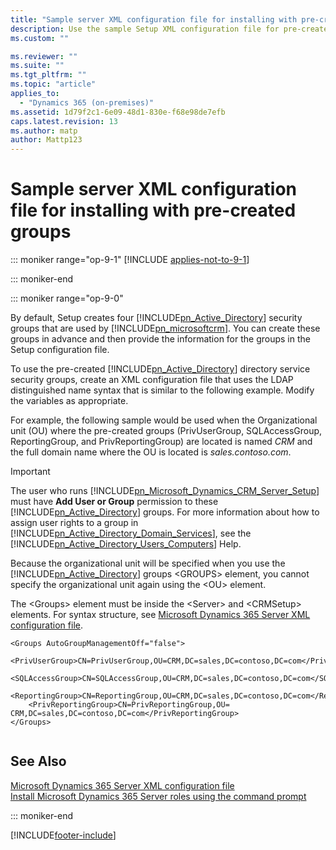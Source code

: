 ```yaml
---
title: "Sample server XML configuration file for installing with pre-created groups | Microsoft Docs"
description: Use the sample Setup XML configuration file for pre-created groups with Dynamics 365 Customer Engagement (on-premises)
ms.custom: ""

ms.reviewer: ""
ms.suite: ""
ms.tgt_pltfrm: ""
ms.topic: "article"
applies_to: 
  - "Dynamics 365 (on-premises)"
ms.assetid: 1d79f2c1-6e09-48d1-830e-f68e98de7efb
caps.latest.revision: 13
ms.author: matp
author: Mattp123
---
```

# Sample server XML configuration file for installing with pre-created groups

::: moniker range="op-9-1"
[!INCLUDE [applies-not-to-9-1](../includes/applies-not-to-9-1.md)]

::: moniker-end

::: moniker range="op-9-0"

By default, Setup creates four [!INCLUDE[pn_Active_Directory](../includes/pn-active-directory.md)] security groups that are used by [!INCLUDE[pn_microsoftcrm](../includes/pn-microsoftcrm.md)]. You can create these groups in advance and then provide the information for the groups in the Setup configuration file.  
  
 To use the pre-created [!INCLUDE[pn_Active_Directory](../includes/pn-active-directory.md)] directory service security groups, create an XML configuration file that uses the LDAP distinguished name syntax that is similar to the following example. Modify the variables as appropriate.  
  
 For example, the following sample would be used when the Organizational unit (OU) where the pre-created groups (PrivUserGroup, SQLAccessGroup, ReportingGroup, and PrivReportingGroup) are located is named *CRM* and the full domain name where the OU is located is *sales.contoso.com*.  
  
> [!IMPORTANT]
>  The user who runs [!INCLUDE[pn_Microsoft_Dynamics_CRM_Server_Setup](../includes/pn-microsoft-dynamics-crm-server-setup.md)] must have **Add User or Group** permission to these [!INCLUDE[pn_Active_Directory](../includes/pn-active-directory.md)] groups. For more information about how to assign user rights to a group in [!INCLUDE[pn_Active_Directory_Domain_Services](../includes/pn-active-directory-domain-services.md)], see the [!INCLUDE[pn_Active_Directory_Users_Computers](../includes/pn-active-directory-users-computers.md)] Help.  
>   
>  Because the organizational unit will be specified when you use the [!INCLUDE[pn_Active_Directory](../includes/pn-active-directory.md)] groups \<GROUPS> element, you cannot specify the organizational unit again using the \<OU> element.  
>   
>  The \<Groups> element must be inside the \<Server> and \<CRMSetup> elements. For syntax structure, see [Microsoft Dynamics 365 Server XML configuration file](microsoft-dynamics-365-server-xml-configuration-file.md).  
  
```  
<Groups AutoGroupManagementOff="false">  
    <PrivUserGroup>CN=PrivUserGroup,OU=CRM,DC=sales,DC=contoso,DC=com</PrivUserGroup>  
    <SQLAccessGroup>CN=SQLAccessGroup,OU=CRM,DC=sales,DC=contoso,DC=com</SQLAccessGroup>  
    <ReportingGroup>CN=ReportingGroup,OU=CRM,DC=sales,DC=contoso,DC=com</ReportingGroup>  
    <PrivReportingGroup>CN=PrivReportingGroup,OU= CRM,DC=sales,DC=contoso,DC=com</PrivReportingGroup>  
</Groups>  
  
```  
  
## See Also  
 [Microsoft Dynamics 365 Server XML configuration file](microsoft-dynamics-365-server-xml-configuration-file.md)   </br>
 [Install Microsoft Dynamics 365 Server roles using the command prompt](install-using-command-prompt.md)

::: moniker-end

[!INCLUDE[footer-include](../../../includes/footer-banner.md)]
